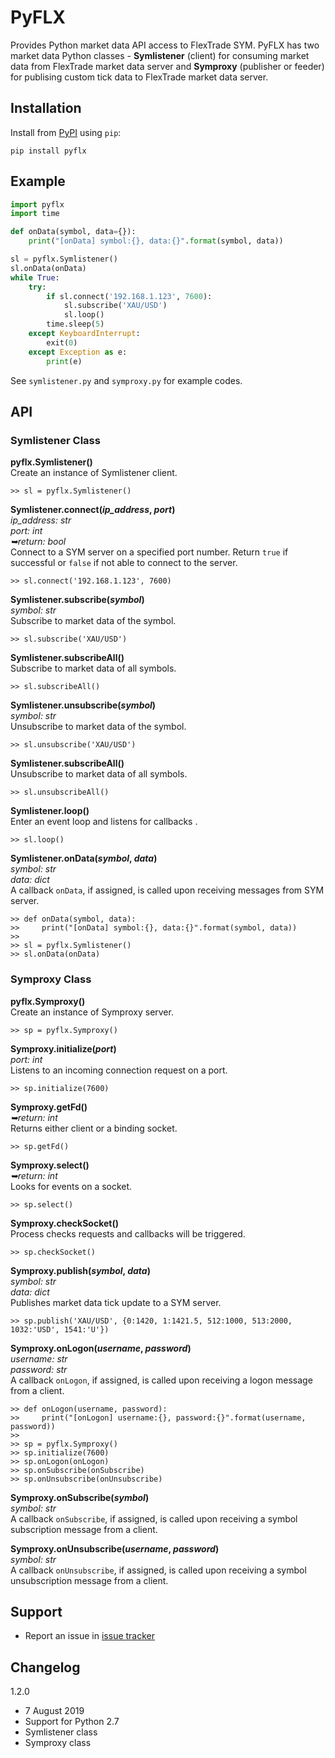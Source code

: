 # PyFLX

Provides Python market data API access to FlexTrade SYM. PyFLX has two market data Python classes - **Symlistener** (client) for consuming market data from FlexTrade market data server and **Symproxy** (publisher or feeder) for publising custom tick data to FlexTrade market data server.

## Installation
Install from [PyPI](https://pypi.org/project/pyflx) using `pip`:

    pip install pyflx

## Example
```python
import pyflx
import time

def onData(symbol, data={}):
    print("[onData] symbol:{}, data:{}".format(symbol, data))

sl = pyflx.Symlistener()
sl.onData(onData)
while True:
    try:
        if sl.connect('192.168.1.123', 7600):
            sl.subscribe('XAU/USD')
            sl.loop()
        time.sleep(5)
    except KeyboardInterrupt:
        exit(0)
    except Exception as e:
        print(e)
```

See `symlistener.py` and `symproxy.py` for example codes.

## API
### Symlistener Class
__pyflx.Symlistener()__  
Create an instance of Symlistener client.

    >> sl = pyflx.Symlistener()

__Symlistener.connect(_ip_address_, _port_)__  
_ip_address: str_   
_port: int_  
_➥return: bool_  
Connect to a SYM server on a specified port number. Return `true` if successful or `false` if not able to connect to the server.

    >> sl.connect('192.168.1.123', 7600)

__Symlistener.subscribe(_symbol_)__  
_symbol: str_   
Subscribe to market data of the symbol.

    >> sl.subscribe('XAU/USD')

__Symlistener.subscribeAll()__    
Subscribe to market data of all symbols.

    >> sl.subscribeAll()

__Symlistener.unsubscribe(_symbol_)__  
_symbol: str_   
Unsubscribe to market data of the symbol.

    >> sl.unsubscribe('XAU/USD')

__Symlistener.subscribeAll()__  
Unsubscribe to market data of all symbols.

    >> sl.unsubscribeAll()

__Symlistener.loop()__  
Enter an event loop and listens for callbacks .

    >> sl.loop()

__Symlistener.onData(_symbol_, _data_)__  
_symbol: str_  
_data: dict_  
A callback `onData`, if assigned, is called upon receiving messages from SYM server.

    >> def onData(symbol, data):
    >>     print("[onData] symbol:{}, data:{}".format(symbol, data))
    >>
    >> sl = pyflx.Symlistener()
    >> sl.onData(onData)

### Symproxy Class
__pyflx.Symproxy()__  
Create an instance of Symproxy server.

    >> sp = pyflx.Symproxy()

__Symproxy.initialize(_port_)__  
_port: int_   
Listens to an incoming connection request on a port.

    >> sp.initialize(7600)

__Symproxy.getFd()__  
_➥return: int_  
Returns either client or a binding socket.

    >> sp.getFd()

__Symproxy.select()__  
_➥return: int_  
Looks for events on a socket.

    >> sp.select()

__Symproxy.checkSocket()__  
Process checks requests and callbacks will be triggered.

    >> sp.checkSocket()

__Symproxy.publish(_symbol_, _data_)__  
_symbol: str_  
_data: dict_  
Publishes market data tick update to a SYM server.

    >> sp.publish('XAU/USD', {0:1420, 1:1421.5, 512:1000, 513:2000, 1032:'USD', 1541:'U'})

__Symproxy.onLogon(_username_, _password_)__  
_username: str_  
_password: str_  
A callback `onLogon`, if assigned, is called upon receiving a logon message from a client.

    >> def onLogon(username, password):
    >>     print("[onLogon] username:{}, password:{}".format(username, password))
    >>
    >> sp = pyflx.Symproxy()
    >> sp.initialize(7600)
    >> sp.onLogon(onLogon)
    >> sp.onSubscribe(onSubscribe)
    >> sp.onUnsubscribe(onUnsubscribe)

__Symproxy.onSubscribe(_symbol_)__  
_symbol: str_  
A callback `onSubscribe`, if assigned, is called upon receiving a symbol subscription message from a client.

__Symproxy.onUnsubscribe(_username_, _password_)__  
_symbol: str_  
A callback `onUnsubscribe`, if assigned, is called upon receiving a symbol unsubscription message from a client.

## Support
* Report an issue in [issue tracker](https://github.com/devcartel/pyflx/issues)

## Changelog
1.2.0
* 7 August 2019
* Support for Python 2.7
* Symlistener class
* Symproxy class
